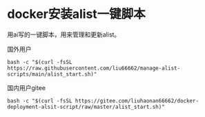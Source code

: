 ﻿# docker安装alist一键脚本

用ai写的一键脚本，用来管理和更新alist。

国外用户

```
bash -c "$(curl -fsSL https://raw.githubusercontent.com/liu66662/manage-alist-scripts/main/alist_start.sh)"
```

国内用户gitee

```
bash -c "$(curl -fsSL https://gitee.com/liuhaonan66662/docker-deployment-alsit-script/raw/master/alist_start.sh)"
```
